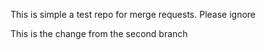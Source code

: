 This is simple a test repo for merge requests. Please ignore

This is the change from the second branch
